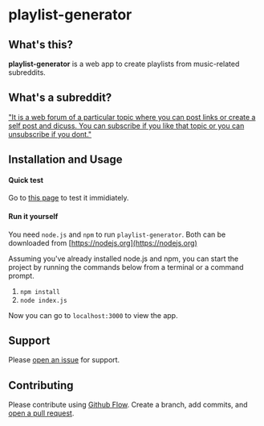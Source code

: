 # playlist-generator

## What's this?

**playlist-generator** is a web app to create playlists from music-related subreddits.

## What's a subreddit?

["It is a web forum of a particular topic where you can post links or create a self post and dicuss. You can subscribe if you like that topic or you can unsubscribe if you dont."](https://www.reddit.com/r/help/comments/37shum/what_is_a_subreddit/)

## Installation and Usage

#### Quick test

Go to [this page](https://playlist-generator-okb1100.herokuapp.com) to test it immidiately.

#### Run it yourself
You need `node.js` and `npm` to run `playlist-generator`.
Both can be downloaded from [https://nodejs.org](https://nodejs.org)

Assuming you've already installed node.js and npm, you can start the project by running the commands below from a terminal or a command prompt.

1. `npm install`
2. `node index.js`

Now you can go to `localhost:3000` to view the app.


## Support

Please [open an issue](https://github.com/okb1100/playlist-generator/issues/new) for support.

## Contributing

Please contribute using [Github Flow](https://guides.github.com/introduction/flow/). Create a branch, add commits, and [open a pull request](https://github.com/okb1100/playlist-generator/compare/).